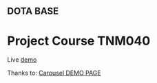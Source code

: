 ## DOTA BASE
# Project Course TNM040 

Live [demo](https://sandmountain.github.io/TNM040-Projekt/)

Thanks to:
[Carousel DEMO PAGE](http://vladimirbujanovic.com/angular-carousel-3d/demo/demo.html)


